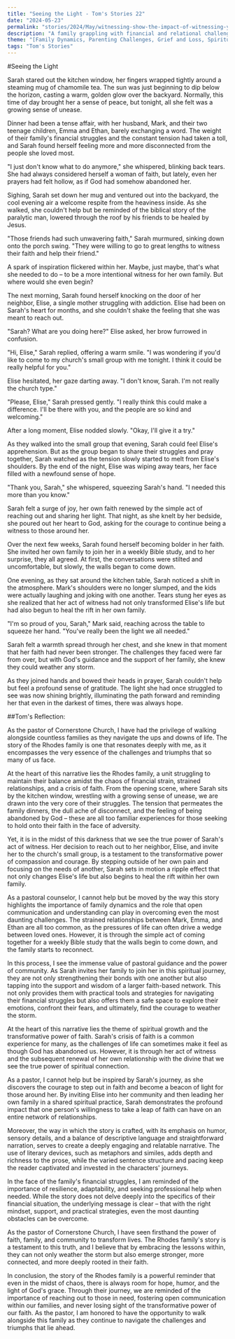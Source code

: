 ```yaml
---
title: "Seeing the Light - Tom's Stories 22"
date: "2024-05-23"
permalink: "stories/2024/May/witnessing-show-the-impact-of-witnessing-your-faith-through-actions/"
description: "A family grappling with financial and relational challenges finds renewed hope and connection through the central character's act of faith and reaching out to others, leading to a transformation in their own family and that of their neighbor."
theme: "[Family Dynamics, Parenting Challenges, Grief and Loss, Spiritual Growth, Pastoral Guidance]"
tags: "Tom's Stories"
---
```

#Seeing the Light

Sarah stared out the kitchen window, her fingers wrapped tightly around a steaming mug of chamomile tea. The sun was just beginning to dip below the horizon, casting a warm, golden glow over the backyard. Normally, this time of day brought her a sense of peace, but tonight, all she felt was a growing sense of unease.

Dinner had been a tense affair, with her husband, Mark, and their two teenage children, Emma and Ethan, barely exchanging a word. The weight of their family's financial struggles and the constant tension had taken a toll, and Sarah found herself feeling more and more disconnected from the people she loved most.

"I just don't know what to do anymore," she whispered, blinking back tears. She had always considered herself a woman of faith, but lately, even her prayers had felt hollow, as if God had somehow abandoned her.

Sighing, Sarah set down her mug and ventured out into the backyard, the cool evening air a welcome respite from the heaviness inside. As she walked, she couldn't help but be reminded of the biblical story of the paralytic man, lowered through the roof by his friends to be healed by Jesus.

"Those friends had such unwavering faith," Sarah murmured, sinking down onto the porch swing. "They were willing to go to great lengths to witness their faith and help their friend."

A spark of inspiration flickered within her. Maybe, just maybe, that's what she needed to do – to be a more intentional witness for her own family. But where would she even begin?

The next morning, Sarah found herself knocking on the door of her neighbor, Elise, a single mother struggling with addiction. Elise had been on Sarah's heart for months, and she couldn't shake the feeling that she was meant to reach out.

"Sarah? What are you doing here?" Elise asked, her brow furrowed in confusion.

"Hi, Elise," Sarah replied, offering a warm smile. "I was wondering if you'd like to come to my church's small group with me tonight. I think it could be really helpful for you."

Elise hesitated, her gaze darting away. "I don't know, Sarah. I'm not really the church type."

"Please, Elise," Sarah pressed gently. "I really think this could make a difference. I'll be there with you, and the people are so kind and welcoming."

After a long moment, Elise nodded slowly. "Okay, I'll give it a try."

As they walked into the small group that evening, Sarah could feel Elise's apprehension. But as the group began to share their struggles and pray together, Sarah watched as the tension slowly started to melt from Elise's shoulders. By the end of the night, Elise was wiping away tears, her face filled with a newfound sense of hope.

"Thank you, Sarah," she whispered, squeezing Sarah's hand. "I needed this more than you know."

Sarah felt a surge of joy, her own faith renewed by the simple act of reaching out and sharing her light. That night, as she knelt by her bedside, she poured out her heart to God, asking for the courage to continue being a witness to those around her.

Over the next few weeks, Sarah found herself becoming bolder in her faith. She invited her own family to join her in a weekly Bible study, and to her surprise, they all agreed. At first, the conversations were stilted and uncomfortable, but slowly, the walls began to come down.

One evening, as they sat around the kitchen table, Sarah noticed a shift in the atmosphere. Mark's shoulders were no longer slumped, and the kids were actually laughing and joking with one another. Tears stung her eyes as she realized that her act of witness had not only transformed Elise's life but had also begun to heal the rift in her own family.

"I'm so proud of you, Sarah," Mark said, reaching across the table to squeeze her hand. "You've really been the light we all needed."

Sarah felt a warmth spread through her chest, and she knew in that moment that her faith had never been stronger. The challenges they faced were far from over, but with God's guidance and the support of her family, she knew they could weather any storm.

As they joined hands and bowed their heads in prayer, Sarah couldn't help but feel a profound sense of gratitude. The light she had once struggled to see was now shining brightly, illuminating the path forward and reminding her that even in the darkest of times, there was always hope.

##Tom's Reflection: 

As the pastor of Cornerstone Church, I have had the privilege of walking alongside countless families as they navigate the ups and downs of life. The story of the Rhodes family is one that resonates deeply with me, as it encompasses the very essence of the challenges and triumphs that so many of us face.

At the heart of this narrative lies the Rhodes family, a unit struggling to maintain their balance amidst the chaos of financial strain, strained relationships, and a crisis of faith. From the opening scene, where Sarah sits by the kitchen window, wrestling with a growing sense of unease, we are drawn into the very core of their struggles. The tension that permeates the family dinners, the dull ache of disconnect, and the feeling of being abandoned by God – these are all too familiar experiences for those seeking to hold onto their faith in the face of adversity.

Yet, it is in the midst of this darkness that we see the true power of Sarah's act of witness. Her decision to reach out to her neighbor, Elise, and invite her to the church's small group, is a testament to the transformative power of compassion and courage. By stepping outside of her own pain and focusing on the needs of another, Sarah sets in motion a ripple effect that not only changes Elise's life but also begins to heal the rift within her own family.

As a pastoral counselor, I cannot help but be moved by the way this story highlights the importance of family dynamics and the role that open communication and understanding can play in overcoming even the most daunting challenges. The strained relationships between Mark, Emma, and Ethan are all too common, as the pressures of life can often drive a wedge between loved ones. However, it is through the simple act of coming together for a weekly Bible study that the walls begin to come down, and the family starts to reconnect.

In this process, I see the immense value of pastoral guidance and the power of community. As Sarah invites her family to join her in this spiritual journey, they are not only strengthening their bonds with one another but also tapping into the support and wisdom of a larger faith-based network. This not only provides them with practical tools and strategies for navigating their financial struggles but also offers them a safe space to explore their emotions, confront their fears, and ultimately, find the courage to weather the storm.

At the heart of this narrative lies the theme of spiritual growth and the transformative power of faith. Sarah's crisis of faith is a common experience for many, as the challenges of life can sometimes make it feel as though God has abandoned us. However, it is through her act of witness and the subsequent renewal of her own relationship with the divine that we see the true power of spiritual connection.

As a pastor, I cannot help but be inspired by Sarah's journey, as she discovers the courage to step out in faith and become a beacon of light for those around her. By inviting Elise into her community and then leading her own family in a shared spiritual practice, Sarah demonstrates the profound impact that one person's willingness to take a leap of faith can have on an entire network of relationships.

Moreover, the way in which the story is crafted, with its emphasis on humor, sensory details, and a balance of descriptive language and straightforward narration, serves to create a deeply engaging and relatable narrative. The use of literary devices, such as metaphors and similes, adds depth and richness to the prose, while the varied sentence structure and pacing keep the reader captivated and invested in the characters' journeys.

In the face of the family's financial struggles, I am reminded of the importance of resilience, adaptability, and seeking professional help when needed. While the story does not delve deeply into the specifics of their financial situation, the underlying message is clear – that with the right mindset, support, and practical strategies, even the most daunting obstacles can be overcome.

As the pastor of Cornerstone Church, I have seen firsthand the power of faith, family, and community to transform lives. The Rhodes family's story is a testament to this truth, and I believe that by embracing the lessons within, they can not only weather the storm but also emerge stronger, more connected, and more deeply rooted in their faith.

In conclusion, the story of the Rhodes family is a powerful reminder that even in the midst of chaos, there is always room for hope, humor, and the light of God's grace. Through their journey, we are reminded of the importance of reaching out to those in need, fostering open communication within our families, and never losing sight of the transformative power of our faith. As the pastor, I am honored to have the opportunity to walk alongside this family as they continue to navigate the challenges and triumphs that lie ahead.

